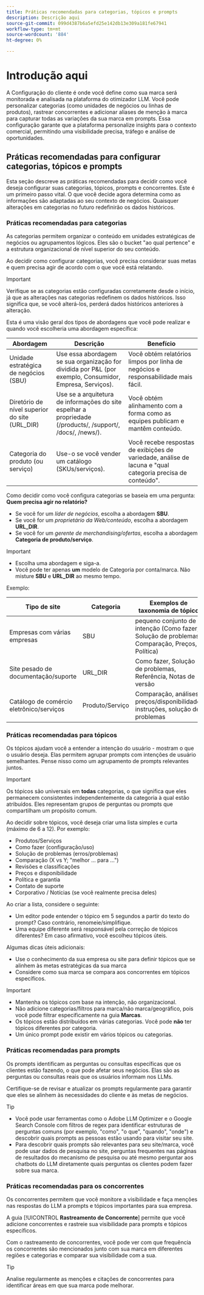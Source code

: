 ```yaml
---
title: Práticas recomendadas para categorias, tópicos e prompts
description: Descrição aqui
source-git-commit: 099d4387b6a5efd25e142db13e309a181fe67941
workflow-type: tm+mt
source-wordcount: '884'
ht-degree: 0%

---
```



# Introdução aqui

A Configuração do cliente é onde você define como sua marca será monitorada e analisada na plataforma do otimizador LLM. Você pode personalizar categorias (como unidades de negócios ou linhas de produtos), rastrear concorrentes e adicionar aliases de menção à marca para capturar todas as variações da sua marca em prompts. Essa configuração garante que a plataforma personalize insights para o contexto comercial, permitindo uma visibilidade precisa, tráfego e análise de oportunidades.

## Práticas recomendadas para configurar categorias, tópicos e prompts

Esta seção descreve as práticas recomendadas para decidir como você deseja configurar suas categorias, tópicos, prompts e concorrentes.
Este é um primeiro passo vital. O que você decide agora determina como as informações são adaptadas ao seu contexto de negócios. Quaisquer alterações em categorias no futuro redefinirão os dados históricos.

### Práticas recomendadas para categorias

As categorias permitem organizar o conteúdo em unidades estratégicas de negócios ou agrupamentos lógicos. Eles são o bucket &quot;ao qual pertence&quot; e a estrutura organizacional de nível superior do seu conteúdo.

Ao decidir como configurar categorias, você precisa considerar suas metas e quem precisa agir de acordo com o que você está relatando.

>[!IMPORTANT]
>
> Verifique se as categorias estão configuradas corretamente desde o início, já que as alterações nas categorias redefinem os dados históricos. Isso significa que, se você alterá-los, perderá dados históricos anteriores à alteração.

Esta é uma visão geral dos tipos de abordagens que você pode realizar e quando você escolheria uma abordagem específica:

| Abordagem | Descrição | Benefício |
|---------|----------|---------|
| Unidade estratégica de negócios (SBU) | Use essa abordagem se sua organização for dividida por P&amp;L (por exemplo, Consumidor, Empresa, Serviços). | Você obtém relatórios limpos por linha de negócios e responsabilidade mais fácil. |
| Diretório de nível superior do site (URL_DIR) | Use se a arquitetura de informações do site espelhar a propriedade (/products/, /support/, /docs/, /news/). | Você obtém alinhamento com a forma como as equipes publicam e mantêm conteúdo. |
| Categoria do produto (ou serviço) | Use-o se você vender um catálogo (SKUs/serviços). | Você recebe respostas de exibições de variedade, análise de lacuna e &quot;qual categoria precisa de conteúdo&quot;. |

Como decidir como você configura categorias se baseia em uma pergunta: **Quem precisa agir no relatório?**

* Se você for um *líder de negócios*, escolha a abordagem **SBU**.
* Se você for um *proprietário da Web/conteúdo*, escolha a abordagem **URL_DIR**.
* Se você for um *gerente de merchandising/ofertas*, escolha a abordagem **Categoria de produto/serviço**.

>[!IMPORTANT]
>
> * Escolha uma abordagem e siga-a.
> * Você pode ter apenas **um** modelo de Categoria por conta/marca. Não misture **SBU** e **URL_DIR** ao mesmo tempo.

Exemplo:

| Tipo de site | Categoria | Exemplos de taxonomia de tópico |
|---------|----------|---------|
| Empresas com várias empresas | SBU | pequeno conjunto de intenção (Como fazer, Solução de problemas, Comparação, Preços, Política) |
| Site pesado de documentação/suporte | URL_DIR | Como fazer, Solução de problemas, Referência, Notas de versão |
| Catálogo de comércio eletrônico/serviços | Produto/Serviço | Comparação, análises, preços/disponibilidade, instruções, solução de problemas |

### Práticas recomendadas para tópicos

Os tópicos ajudam você a entender a intenção do usuário - mostram o que o usuário deseja. Elas permitem agrupar prompts com intenções de usuário semelhantes. Pense nisso como um agrupamento de prompts relevantes juntos.

>[!IMPORTANT]
>
>Os tópicos são universais em **todas** categorias, o que significa que eles permanecem consistentes independentemente da categoria à qual estão atribuídos. Eles representam grupos de perguntas ou prompts que compartilham um propósito comum.

Ao decidir sobre tópicos, você deseja criar uma lista simples e curta (máximo de 6 a 12). Por exemplo:

* Produtos/Serviços
* Como fazer (configuração/uso)
* Solução de problemas (erros/problemas)
* Comparação (X vs Y; &quot;melhor ... para ...&quot;)
* Revisões e classificações
* Preços e disponibilidade
* Política e garantia
* Contato de suporte
* Corporativo / Notícias (se você realmente precisa deles)

Ao criar a lista, considere o seguinte:

* Um editor pode entender o tópico em 5 segundos a partir do texto do prompt? Caso contrário, renomeie/simplifique.
* Uma equipe diferente será responsável pela correção de tópicos diferentes? Em caso afirmativo, você escolheu tópicos úteis.

Algumas dicas úteis adicionais:

* Use o conhecimento da sua empresa ou site para definir tópicos que se alinhem às metas estratégicas da sua marca
* Considere como sua marca se compara aos concorrentes em tópicos específicos.

>[!IMPORTANT]
>
> * Mantenha os tópicos com base na intenção, não organizacional.
> * Não adicione categorias/filtros para marca/não marca/geográfico, pois você pode filtrar especificamente na guia **Marcas**.
> * Os tópicos estão distribuídos em várias categorias. Você pode **não** ter tópicos diferentes por categoria.
> * Um único prompt pode existir em vários tópicos ou categorias.

### Práticas recomendadas para prompts

Os prompts identificam as perguntas ou consultas específicas que os clientes estão fazendo, o que pode afetar seus negócios. Elas são as perguntas ou consultas reais que os usuários informam nos LLMs.

Certifique-se de revisar e atualizar os prompts regularmente para garantir que eles se alinhem às necessidades do cliente e às metas de negócios.

>[!TIP]
>
>* Você pode usar ferramentas como o Adobe LLM Optimizer e o Google Search Console com filtros de regex para identificar estruturas de perguntas comuns (por exemplo, &quot;como&quot;, &quot;o que&quot;, &quot;quando&quot;, &quot;onde&quot;) e descobrir quais prompts as pessoas estão usando para visitar seu site.
>* Para descobrir quais prompts são relevantes para seu site/marca, você pode usar dados de pesquisa no site, perguntas frequentes nas páginas de resultados do mecanismo de pesquisa ou até mesmo perguntar aos chatbots do LLM diretamente quais perguntas os clientes podem fazer sobre sua marca.

### Práticas recomendadas para os concorrentes

Os concorrentes permitem que você monitore a visibilidade e faça menções nas respostas do LLM a prompts e tópicos importantes para sua empresa.

A guia [!UICONTROL **Rastreamento de Concorrente**] permite que você adicione concorrentes e rastreie sua visibilidade para prompts e tópicos específicos.

Com o rastreamento de concorrentes, você pode ver com que frequência os concorrentes são mencionados junto com sua marca em diferentes regiões e categorias e comparar sua visibilidade com a sua.

>[!TIP]
>
>Analise regularmente as menções e citações de concorrentes para identificar áreas em que sua marca pode melhorar.

